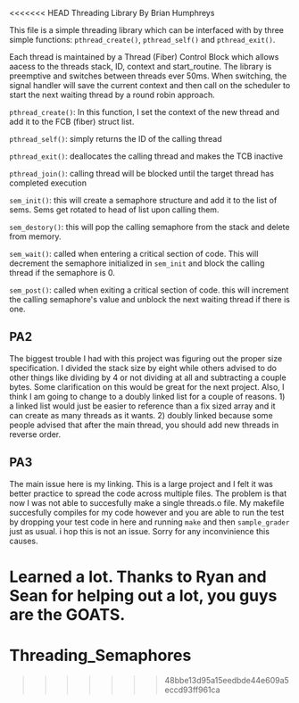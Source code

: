 <<<<<<< HEAD
Threading Library
By Brian Humphreys

This file is a simple threading library which can be interfaced with by three simple functions: `pthread_create()`, `pthread_self()` and `pthread_exit()`. 

Each thread is maintained by a Thread (Fiber) Control Block which allows aacess to the threads stack, ID, context and start_routine.  The library is preemptive and switches between threads ever 50ms.  When switching, the signal handler will save the current context and then call on the scheduler to start the next waiting thread by a round robin approach.

`pthread_create()`:  In this function, I set the context of the new thread and add it to the FCB (fiber) struct list.  

`pthread_self()`:  simply returns the ID of the calling thread

`pthread_exit()`:  deallocates the calling thread and makes the TCB inactive

`pthread_join()`: calling thread will be blocked until the target thread has completed execution

`sem_init()`: this will create a semaphore structure and add it to the list of sems.  Sems get rotated to head of list upon calling them.

`sem_destory()`: this will pop the calling semaphore from the stack and delete from memory.

`sem_wait()`: called when entering a critical section of code.  This will decrement the semaphore initialized in `sem_init` and block the calling thread if the semaphore is 0.

`sem_post()`:  called when exiting a critical section of code.  this will increment the calling semaphore's value and unblock the next waiting thread if there is one.

## PA2
The biggest trouble I had with this project was figuring out the proper size specification.  I divided the stack size by eight while others advised to do other things like dividing by 4 or not dividing at all and subtracting a couple bytes.  Some clarification on this would be great for the next project.  Also, I think I am going to change to a doubly linked list for a couple of reasons.  1) a linked list would just be easier to reference than a fix sized array and it can create as many threads as it wants.  2) doubly linked because some people advised that after the main thread, you should add new threads in reverse order.  

## PA3
The main issue here is my linking.  This is a large project and I felt it was better practice to spread the code across multiple files.  The problem is that now I was not able to succesfully make a single threads.o file.  My makefile succesfully compiles for my code however and you are able to run the test by dropping your test code in here and running `make` and then `sample_grader` just as usual.  i hop this is not an issue.  Sorry for any inconvinience this causes.

Learned a lot.  Thanks to Ryan and Sean for helping out a lot, you guys are the GOATS.
=======
# Threading_Semaphores
>>>>>>> 48bbe13d95a15eedbde44e609a5eccd93ff961ca
